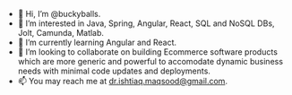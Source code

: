 - 👋 Hi, I’m @buckyballs.
- 👀 I’m interested in Java, Spring, Angular, React, SQL and NoSQL DBs, Jolt, Camunda, Matlab.
- 🌱 I’m currently learning Angular and React.
- 💞️ I’m looking to collaborate on building Ecommerce software products which are more generic and powerful to accomodate dynamic business needs with minimal code updates and deployments.
- 📫 You may reach me at dr.ishtiaq.maqsood@gmail.com.

<!---
buckyballs/buckyballs is a ✨ special ✨ repository because its `README.md` (this file) appears on your GitHub profile.
You can click the Preview link to take a look at your changes.
--->
